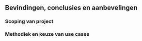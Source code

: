 Bevindingen, conclusies en aanbevelingen
----------------------------------------

### Scoping van project

### Methodiek en keuze van use cases
